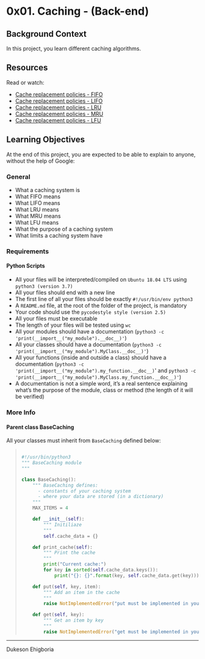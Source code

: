 # 0x01. Caching - (Back-end)

## Background Context

In this project, you learn different caching algorithms.

## Resources

Read or watch:

- <a href="" target="_blank">Cache replacement policies - FIFO</a>
- <a href="" target="_blank">Cache replacement policies - LIFO</a>
- <a href="" target="_blank">Cache replacement policies - LRU</a>
- <a href="" target="_blank">Cache replacement policies - MRU</a>
- <a href="" target="_blank">Cache replacement policies - LFU</a>

## Learning Objectives

At the end of this project, you are expected to be able to explain to anyone, without the help of Google:

### General

- What a caching system is
- What FIFO means
- What LIFO means
- What LRU means
- What MRU means
- What LFU means
- What the purpose of a caching system
- What limits a caching system have

### Requirements

#### Python Scripts

- All your files will be interpreted/compiled on `Ubuntu 18.04 LTS` using `python3 (version 3.7)`
- All your files should end with a new line
- The first line of all your files should be exactly `#!/usr/bin/env python3`
- A `README.md` file, at the root of the folder of the project, is mandatory
- Your code should use the `pycodestyle style (version 2.5)`
- All your files must be executable
- The length of your files will be tested using `wc`
- All your modules should have a documentation (`python3 -c 'print(__import__("my_module").__doc__)'`)
- All your classes should have a documentation (`python3 -c 'print(__import__("my_module").MyClass.__doc__)'`)
- All your functions (inside and outside a class) should have a documentation (`python3 -c 'print(__import__("my_module").my_function.__doc__)`' and `python3 -c 'print(__import__("my_module").MyClass.my_function.__doc__)'`)
- A documentation is not a simple word, it’s a real sentence explaining what’s the purpose of the module, class or method (the length of it will be verified)

### More Info

#### Parent class BaseCaching

All your classes must inherit from `BaseCaching` defined below:

> ```python
> 
> #!/usr/bin/python3
> """ BaseCaching module
> """
> 
> class BaseCaching():
>     """ BaseCaching defines:
>       - constants of your caching system
>       - where your data are stored (in a dictionary)
>     """
>     MAX_ITEMS = 4
> 
>     def __init__(self):
>         """ Initiliaze
>         """
>         self.cache_data = {}
> 
>     def print_cache(self):
>         """ Print the cache
>         """
>         print("Current cache:")
>         for key in sorted(self.cache_data.keys()):
>             print("{}: {}".format(key, self.cache_data.get(key)))
> 
>     def put(self, key, item):
>         """ Add an item in the cache
>         """
>         raise NotImplementedError("put must be implemented in your cache class")
> 
>     def get(self, key):
>         """ Get an item by key
>         """
>         raise NotImplementedError("get must be implemented in your cache class")
> 
> ```

---

Dukeson Ehigboria